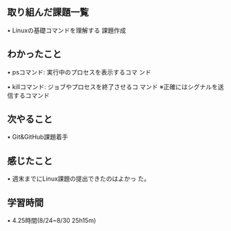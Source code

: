 ## 取り組んだ課題一覧
•  Linuxの基礎コマンドを理解する 課題作成

## わかったこと
• psコマンド: 実行中のプロセスを表示するコマ
ンド

• killコマンド: ジョブやプロセスを終了させるコ
マンド  ※正確にはシグナルを送信するコマンド

## 次やること
• Git&GitHub課題着手

## 感じたこと
• 週末までにLinux課題の提出できたのはよかっ
た。

## 学習時間
• 4.25時間(8/24~8/30 25h15m)